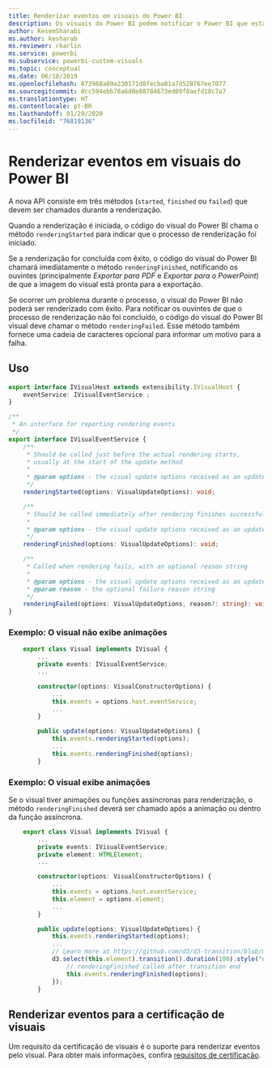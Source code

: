 ```yaml
---
title: Renderizar eventos em visuais do Power BI
description: Os visuais do Power BI podem notificar o Power BI que estão prontos para exportar para o PowerPoint ou para PDF.
author: KesemSharabi
ms.author: kesharab
ms.reviewer: rkarlin
ms.service: powerbi
ms.subservice: powerbi-custom-visuals
ms.topic: conceptual
ms.date: 06/18/2019
ms.openlocfilehash: 873968a89a230171d8fecba81a7d528767ee7077
ms.sourcegitcommit: 0cc594ebb78a6d0e88784673ed09f8aefd10c7a7
ms.translationtype: HT
ms.contentlocale: pt-BR
ms.lasthandoff: 01/29/2020
ms.locfileid: "76819136"
---
```

# <a name="render-events-in-power-bi-visuals"></a>Renderizar eventos em visuais do Power BI

A nova API consiste em três métodos (`started`, `finished` ou `failed`) que devem ser chamados durante a renderização.

Quando a renderização é iniciada, o código do visual do Power BI chama o método `renderingStarted` para indicar que o processo de renderização foi iniciado.

Se a renderização for concluída com êxito, o código do visual do Power BI chamará imediatamente o método `renderingFinished`, notificando os ouvintes (principalmente *Exportar para PDF* e *Exportar para o PowerPoint*) de que a imagem do visual está pronta para a exportação.

Se ocorrer um problema durante o processo, o visual do Power BI não poderá ser renderizado com êxito. Para notificar os ouvintes de que o processo de renderização não foi concluído, o código do visual do Power BI visual deve chamar o método `renderingFailed`. Esse método também fornece uma cadeia de caracteres opcional para informar um motivo para a falha.

## <a name="usage"></a>Uso

```typescript
export interface IVisualHost extends extensibility.IVisualHost {
    eventService: IVisualEventService ;
}

/**
 * An interface for reporting rendering events
 */
export interface IVisualEventService {
    /**
     * Should be called just before the actual rendering starts, 
     * usually at the start of the update method
     *
     * @param options - the visual update options received as an update parameter
     */
    renderingStarted(options: VisualUpdateOptions): void;

    /**
     * Should be called immediately after rendering finishes successfully
     * 
     * @param options - the visual update options received as an update parameter
     */
    renderingFinished(options: VisualUpdateOptions): void;

    /**
     * Called when rendering fails, with an optional reason string
     * 
     * @param options - the visual update options received as an update parameter
     * @param reason - the optional failure reason string
     */
    renderingFailed(options: VisualUpdateOptions, reason?: string): void;
}
```

### <a name="sample-the-visual-displays-no-animations"></a>Exemplo: O visual não exibe animações

```typescript
    export class Visual implements IVisual {
        ...
        private events: IVisualEventService;
        ...

        constructor(options: VisualConstructorOptions) {
            ...
            this.events = options.host.eventService;
            ...
        }

        public update(options: VisualUpdateOptions) {
            this.events.renderingStarted(options);
            ...
            this.events.renderingFinished(options);
        }
```

### <a name="sample-the-visual-displays-animations"></a>Exemplo: O visual exibe animações

Se o visual tiver animações ou funções assíncronas para renderização, o método `renderingFinished` deverá ser chamado após a animação ou dentro da função assíncrona.

```typescript
    export class Visual implements IVisual {
        ...
        private events: IVisualEventService;
        private element: HTMLElement;
        ...

        constructor(options: VisualConstructorOptions) {
            ...
            this.events = options.host.eventService;
            this.element = options.element;
            ...
        }

        public update(options: VisualUpdateOptions) {
            this.events.renderingStarted(options);
            ...
            // Learn more at https://github.com/d3/d3-transition/blob/master/README.md#transition_end
            d3.select(this.element).transition().duration(100).style("opacity","0").end().then(() => {
                // renderingFinished called after transition end
                this.events.renderingFinished(options);
            });
        }
```

## <a name="rendering-events-for-visual-certification"></a>Renderizar eventos para a certificação de visuais

Um requisito da certificação de visuais é o suporte para renderizar eventos pelo visual. Para obter mais informações, confira [requisitos de certificação](https://docs.microsoft.com/power-bi/power-bi-custom-visuals-certified?#certification-requirements).
